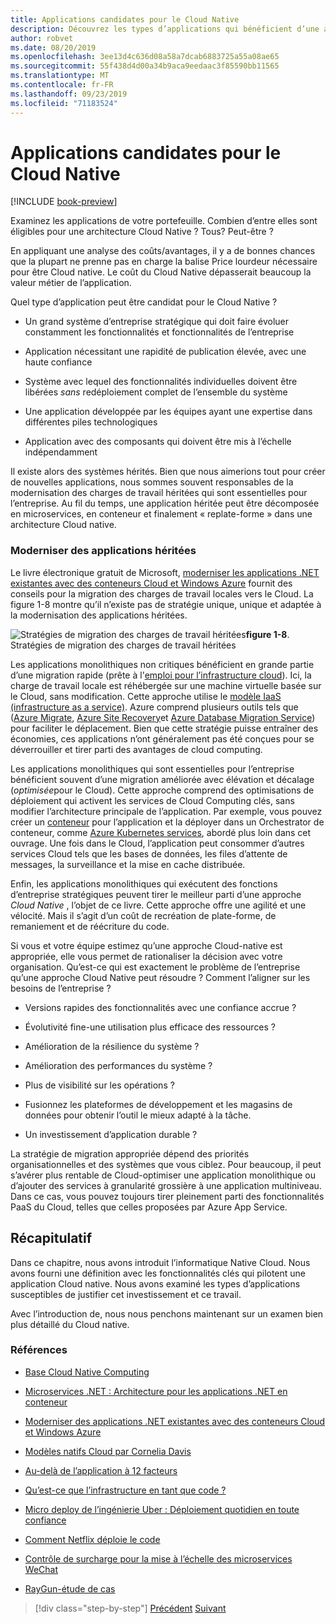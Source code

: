 ```yaml
---
title: Applications candidates pour le Cloud Native
description: Découvrez les types d’applications qui bénéficient d’une approche Cloud Native
author: robvet
ms.date: 08/20/2019
ms.openlocfilehash: 3ee13d4c636d08a58a7dcab6883725a55a08ae65
ms.sourcegitcommit: 55f438d4d00a34b9aca9eedaac3f85590bb11565
ms.translationtype: MT
ms.contentlocale: fr-FR
ms.lasthandoff: 09/23/2019
ms.locfileid: "71183524"
---
```

# <a name="candidate-apps-for-cloud-native"></a>Applications candidates pour le Cloud Native

[!INCLUDE [book-preview](../../../includes/book-preview.md)]

Examinez les applications de votre portefeuille. Combien d’entre elles sont éligibles pour une architecture Cloud Native ? Tous? Peut-être ?

En appliquant une analyse des coûts/avantages, il y a de bonnes chances que la plupart ne prenne pas en charge la balise Price lourdeur nécessaire pour être Cloud native. Le coût du Cloud Native dépasserait beaucoup la valeur métier de l’application.

Quel type d’application peut être candidat pour le Cloud Native ?

- Un grand système d’entreprise stratégique qui doit faire évoluer constamment les fonctionnalités et fonctionnalités de l’entreprise

- Application nécessitant une rapidité de publication élevée, avec une haute confiance

- Système avec lequel des fonctionnalités individuelles doivent être libérées *sans* redéploiement complet de l’ensemble du système

- Une application développée par les équipes ayant une expertise dans différentes piles technologiques

- Application avec des composants qui doivent être mis à l’échelle indépendamment

Il existe alors des systèmes hérités. Bien que nous aimerions tout pour créer de nouvelles applications, nous sommes souvent responsables de la modernisation des charges de travail héritées qui sont essentielles pour l’entreprise. Au fil du temps, une application héritée peut être décomposée en microservices, en conteneur et finalement « replate-forme » dans une architecture Cloud native.  

### <a name="modernizing-legacy-apps"></a>Moderniser des applications héritées

Le livre électronique gratuit de Microsoft, [moderniser les applications .NET existantes avec des conteneurs Cloud et Windows Azure](https://dotnet.microsoft.com/download/thank-you/modernizing-existing-net-apps-ebook) fournit des conseils pour la migration des charges de travail locales vers le Cloud. La figure 1-8 montre qu’il n’existe pas de stratégie unique, unique et adaptée à la modernisation des applications héritées.

![Stratégies de migration des charges de](./media/strategies-for-migrating-legacy-workloads.png)
travail héritées**figure 1-8**. Stratégies de migration des charges de travail héritées

Les applications monolithiques non critiques bénéficient en grande partie d’une migration rapide (prête à l'[emploi pour l’infrastructure cloud](https://docs.microsoft.com/dotnet/standard/modernize-with-azure-and-containers/lift-and-shift-existing-apps-azure-iaas)). Ici, la charge de travail locale est réhébergée sur une machine virtuelle basée sur le Cloud, sans modification. Cette approche utilise le [modèle IaaS (infrastructure as a service)](https://azure.microsoft.com/overview/what-is-iaas/). Azure comprend plusieurs outils tels que ([Azure Migrate](https://aka.ms/azuremigrate), [Azure Site Recovery](https://azure.microsoft.com/services/site-recovery/)et [Azure Database Migration Service](https://azure.microsoft.com/campaigns/database-migration/)) pour faciliter le déplacement. Bien que cette stratégie puisse entraîner des économies, ces applications n’ont généralement pas été conçues pour se déverrouiller et tirer parti des avantages de cloud computing. 

Les applications monolithiques qui sont essentielles pour l’entreprise bénéficient souvent d’une migration améliorée avec élévation et décalage (*optimisée*pour le Cloud). Cette approche comprend des optimisations de déploiement qui activent les services de Cloud Computing clés, sans modifier l’architecture principale de l’application. Par exemple, vous pouvez créer un [conteneur](https://docs.microsoft.com/virtualization/windowscontainers/about/) pour l’application et la déployer dans un Orchestrator de conteneur, comme [Azure Kubernetes services](https://azure.microsoft.com/services/kubernetes-service/), abordé plus loin dans cet ouvrage. Une fois dans le Cloud, l’application peut consommer d’autres services Cloud tels que les bases de données, les files d’attente de messages, la surveillance et la mise en cache distribuée.

Enfin, les applications monolithiques qui exécutent des fonctions d’entreprise stratégiques peuvent tirer le meilleur parti d’une approche *Cloud Native* , l’objet de ce livre. Cette approche offre une agilité et une vélocité. Mais il s’agit d’un coût de recréation de plate-forme, de remaniement et de réécriture du code.

Si vous et votre équipe estimez qu’une approche Cloud-native est appropriée, elle vous permet de rationaliser la décision avec votre organisation. Qu’est-ce qui est exactement le problème de l’entreprise qu’une approche Cloud Native peut résoudre ? Comment l’aligner sur les besoins de l’entreprise ?

- Versions rapides des fonctionnalités avec une confiance accrue ?

- Évolutivité fine-une utilisation plus efficace des ressources ?

- Amélioration de la résilience du système ?

- Amélioration des performances du système ?

- Plus de visibilité sur les opérations ?

- Fusionnez les plateformes de développement et les magasins de données pour obtenir l’outil le mieux adapté à la tâche.

- Un investissement d’application durable ?

La stratégie de migration appropriée dépend des priorités organisationnelles et des systèmes que vous ciblez. Pour beaucoup, il peut s’avérer plus rentable de Cloud-optimiser une application monolithique ou d’ajouter des services à granularité grossière à une application multiniveau. Dans ce cas, vous pouvez toujours tirer pleinement parti des fonctionnalités PaaS du Cloud, telles que celles proposées par Azure App Service.

## <a name="summary"></a>Récapitulatif

Dans ce chapitre, nous avons introduit l’informatique Native Cloud. Nous avons fourni une définition avec les fonctionnalités clés qui pilotent une application Cloud native. Nous avons examiné les types d’applications susceptibles de justifier cet investissement et ce travail.

Avec l’introduction de, nous nous penchons maintenant sur un examen bien plus détaillé du Cloud native.

### <a name="references"></a>Références

- [Base Cloud Native Computing](https://www.cncf.io/)

- [Microservices .NET : Architecture pour les applications .NET en conteneur](https://dotnet.microsoft.com/download/thank-you/microservices-architecture-ebook)

- [Moderniser des applications .NET existantes avec des conteneurs Cloud et Windows Azure](https://dotnet.microsoft.com/download/thank-you/modernizing-existing-net-apps-ebook)

- [Modèles natifs Cloud par Cornelia Davis](https://www.manning.com/books/cloud-native-patterns)

- [Au-delà de l’application à 12 facteurs](https://content.pivotal.io/blog/beyond-the-twelve-factor-app)

- [Qu’est-ce que l’infrastructure en tant que code ?](https://docs.microsoft.com/azure/devops/learn/what-is-infrastructure-as-code)

- [Micro deploy de l’ingénierie Uber : Déploiement quotidien en toute confiance](https://eng.uber.com/micro-deploy/)

- [Comment Netflix déploie le code](https://www.infoq.com/news/2013/06/netflix/)

- [Contrôle de surcharge pour la mise à l’échelle des microservices WeChat](https://www.cs.columbia.edu/~ruigu/papers/socc18-final100.pdf)

- [RayGun-étude de cas](https://raygun.com/case-study/ovation)

>[!div class="step-by-step"]
>[Précédent](definition.md)
>[Suivant](introduce-eshoponcontainers-reference-app.md) <!-- Next Chapter -->
